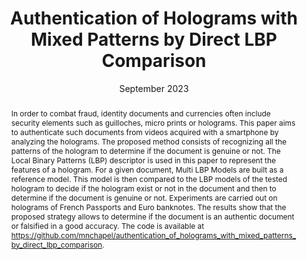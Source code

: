 ---
layout: publication
title: Authentication of Holograms with Mixed Patterns by Direct LBP Comparison

filename: mmsp_2023
publication_type: inproceedings
key: mmsp2023
authors: MN. Chapel, M. Al-Ghadi, JC. Burie
affiliation: L3i, La Rochelle Université
conference: MMSP
booktitle: IEEE International Workshop on Multimedia Signal Processing
date: September 2023

abstract: In order to combat fraud, identity documents and currencies often include security elements such as guilloches, micro prints or holograms. This paper aims to authenticate such documents from videos acquired with a smartphone by analyzing the holograms. The proposed method consists of recognizing all the patterns of the hologram to determine if the document is genuine or not. The Local Binary Patterns (LBP) descriptor is used in this paper to represent the features of a hologram. For a given document, Multi LBP Models are built as a reference model. This model is then compared to the LBP models of the tested hologram to decide if the hologram exist or not in the document and then to determine if the document is genuine or not. Experiments are carried out on holograms of French Passports and Euro banknotes. The results show that the proposed strategy allows to determine if the document is an authentic document or falsified in a good accuracy. The code is available at https://github.com/mnchapel/authentication_of_holograms_with_mixed_patterns_by_direct_lbp_comparison.

citation: true
---